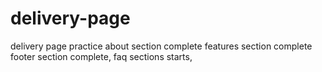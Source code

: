 # delivery-page
delivery page practice
about section complete
features section complete
footer section complete,
faq sections starts,
